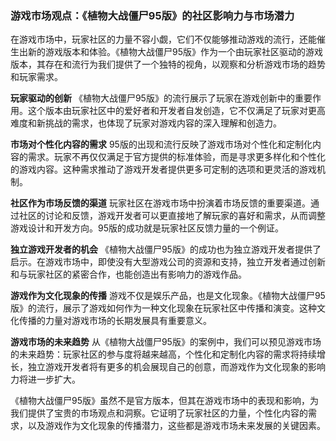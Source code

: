### 游戏市场观点：《植物大战僵尸95版》的社区影响力与市场潜力

在游戏市场中，玩家社区的力量不容小觑，它们不仅能够推动游戏的流行，还能催生出新的游戏版本和体验。《植物大战僵尸95版》作为一个由玩家社区驱动的游戏版本，其存在和流行为我们提供了一个独特的视角，以观察和分析游戏市场的趋势和玩家需求。

**玩家驱动的创新**
《植物大战僵尸95版》的流行展示了玩家在游戏创新中的重要作用。这个版本由玩家社区中的爱好者和开发者自发创造，它不仅满足了玩家对更高难度和新挑战的需求，也体现了玩家对游戏内容的深入理解和创造力。

**市场对个性化内容的需求**
95版的出现和流行反映了游戏市场对个性化和定制化内容的需求。玩家不再仅仅满足于官方提供的标准体验，而是寻求更多样化和个性化的游戏内容。这种需求推动了游戏开发者提供更多可定制的选项和更灵活的游戏机制。

**社区作为市场反馈的渠道**
玩家社区在游戏市场中扮演着市场反馈的重要渠道。通过社区的讨论和反馈，游戏开发者可以更直接地了解玩家的喜好和需求，从而调整游戏设计和开发方向。95版的成功就是玩家社区反馈力量的一个例证。

**独立游戏开发者的机会**
《植物大战僵尸95版》的成功也为独立游戏开发者提供了启示。在游戏市场中，即使没有大型游戏公司的资源和支持，独立开发者通过创新和与玩家社区的紧密合作，也能创造出有影响力的游戏作品。

**游戏作为文化现象的传播**
游戏不仅是娱乐产品，也是文化现象。《植物大战僵尸95版》的流行，展示了游戏如何作为一种文化现象在玩家社区中传播和演变。这种文化传播的力量对游戏市场的长期发展具有重要意义。

**游戏市场的未来趋势**
从《植物大战僵尸95版》的案例中，我们可以预见游戏市场的未来趋势：玩家社区的参与度将越来越高，个性化和定制化内容的需求将持续增长，独立游戏开发者将有更多的机会展现自己的创意，而游戏作为文化现象的影响力将进一步扩大。

《植物大战僵尸95版》虽然不是官方版本，但其在游戏市场中的表现和影响，为我们提供了宝贵的市场观点和洞察。它证明了玩家社区的力量，个性化内容的需求，以及游戏作为文化现象的传播潜力，这些都是游戏市场未来发展的关键因素。